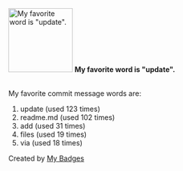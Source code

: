 <img src="https://github.com/my-badges/my-badges/blob/master/src/all-badges/favorite-word/favorite-word.png?raw=true" alt="My favorite word is &quot;update&quot;." title="My favorite word is &quot;update&quot;." width="128">
<strong>My favorite word is &quot;update&quot;.</strong>
<br><br>

My favorite commit message words are:

1. update (used 123 times)
2. readme.md (used 102 times)
3. add (used 31 times)
4. files (used 19 times)
5. via (used 18 times)


Created by <a href="https://github.com/my-badges/my-badges">My Badges</a>